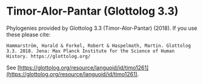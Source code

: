 # Timor-Alor-Pantar (Glottolog 3.3)

Phylogenies provided by Glottolog 3.3 (Timor-Alor-Pantar) (2018). If you use these please cite:

```
Hammarström, Harald & Forkel, Robert & Haspelmath, Martin. Glottolog 3.3. 2018. Jena: Max Planck Institute for the Science of Human History. https://glottolog.org/
```

See  [https://glottolog.org/resource/languoid/id/timo1261](https://glottolog.org/resource/languoid/id/timo1261).


